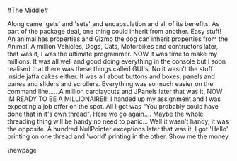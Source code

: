 #The Middle#

Along came 'gets' and 'sets' and encapsulation and all of its benefits. As part of the package deal, one thing could inherit from another.
Easy stuff! An animal has properties and Gizmo the dog can inherit properties from the Animal. A million Vehicles, Dogs, Cats, Motorbikes and contructors
later, that was it, I was the ultimate programmer. NOW it was time to make my millions. It was all well and good doing everything in the
console but I soon realised that there was these things called GUI's. No it wasn't the stuff inside jaffa cakes either. It was all about buttons and boxes, panels and panes and
sliders and scrollers. Everything was so much easier on the command line......A million cardlayouts and JPanels later that was it, NOW
IM READY TO BE A MILLIONAIRE!!! I handed up my assignment and I was expecting a job offer on the spot. All I got was "You probably could have done that in it's own thread".
 Here we go again.... Maybe the whole threading thing will be handy no need to panic... Well it wasn't handy, it was the opposite. A hundred NullPointer exceptions later that was it, I got 'Hello' printing on one thread and 'world' printing in the other. Show me the money. 

\newpage